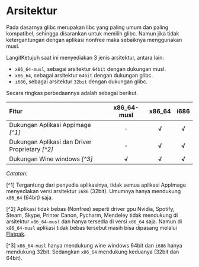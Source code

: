 # Arsitektur

Pada dasarnya glibc merupakan libc yang paling umum dan paling kompatibel, sehingga disarankan untuk memilih glibc. Namun jika tidak ketergantungan dengan aplikasi nonfree maka sebaiknya menggunakan musl.

LangitKetujuh saat ini menyediakan 3 jenis arsitektur, antara lain:

- `x86_64-musl`, sebagai arsitektur `64bit` dengan dukungan musl.
- `x86_64`, sebagai arsitektur `64bit` dengan dukungan glibc.
- `i686`, sebagai arsitektur `32bit` dengan dukungan glibc.

Secara ringkas perbedaannya adalah sebagai berikut.

| Fitur                                           | x86_64-musl | x86_64 | i686  |
| :---------------------------------------------- | :---------: | :----: | :---: |
| Dukungan Aplikasi Appimage _[^1]_               |      -      | **√**  | **√** |
| Dukungan Aplikasi dan Driver Proprietary _[^2]_ |      -      | **√**  | **√** |
| Dukungan Wine windows _[^3]_                    |    **√**    | **√**  | **√** |

*Catatan:*

[^1] Tergantung dari penyedia aplikasinya, tidak semua aplikasi AppImage menyediakan versi arsitektur `i686` (32bit). Umumnya hanya mendukung `x86_64` (64bit) saja.

[^2] Aplikasi tidak bebas (Nonfree) seperti driver gpu Nvidia, Spotify, Steam, Skype, Printer Canon, Pycharm, Mendeley tidak mendukung di arsitektur `x86_64-musl` dan hanya tersedia di versi `x86_64` saja. Namun di `x86_64-musl` aplikasi tidak bebas tersebut masih bisa dipasang melalui [Flatpak](../konfigurasi/paket/flatpak.md).

[^3] `x86_64-musl` hanya mendukung wine windows 64bit dan `i686` hanya mendukung 32bit. Sedangkan `x86_64` mendukung keduanya (32bit dan 64bit).
